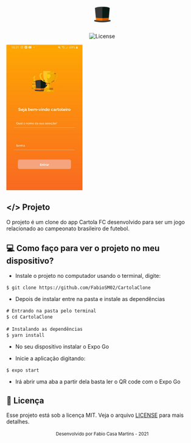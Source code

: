 <h1 align="center">
    <img src=".github/logo.png" alt="icon" height="45" title="Cartola" />
</h1>

<p align="center">
    <img src="https://img.shields.io/static/v1?label=License&message=MIT&color=F5A47D&labelColor=CDCDD1" alt="License" />
</p>

<img src="./.github/Screens.jpg" alt="screen" style="width: 200px;" />

## </> Projeto

O projeto é um clone do app Cartola FC desenvolvido para ser um jogo relacionado ao campeonato brasileiro de futebol.

## :computer: Como faço para ver o projeto no meu dispositivo?

- Instale o projeto no computador usando o terminal, digite:

```
$ git clone https://github.com/FabioSM02/CartolaClone
```

- Depois de instalar entre na pasta e instale as dependências

```
# Entrando na pasta pelo terminal
$ cd CartolaClone

# Instalando as dependências
$ yarn install
```

- No seu dispositivo instalar o Expo Go

- Inicie a aplicação digitando:

```
$ expo start
```

- Irá abrir uma aba a partir dela basta ler o QR code com o Expo Go

## :page_with_curl: Licença

Esse projeto está sob a licença MIT. Veja o arquivo [LICENSE](LICENSE.md) para mais detalhes.



<div align="center">
    <small>Desenvolvido por Fabio Casa Martins - 2021</small>
</div>
